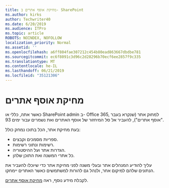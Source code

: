 ```yaml
---
title: מחיקת אוסף אתרים ב- SharePoint
ms.author: kirks
author: Techwriter40
ms.date: 6/20/2019
ms.audience: ITPro
ms.topic: article
ROBOTS: NOINDEX, NOFOLLOW
localization_priority: Normal
ms.assetid: ''
ms.openlocfilehash: a6ff804fae307212c454b80ead863667dbdbe781
ms.sourcegitcommit: ec6f8091c3d96c2d28296b70ecf6ee2857f9c335
ms.translationtype: MT
ms.contentlocale: he-IL
ms.lasthandoff: 06/21/2019
ms.locfileid: "35121306"
---
```

# <a name="delete-a-site-collection"></a>מחיקת אוסף אתרים

כאשר אתה, כללי או SharePoint admin ב- Office 365, למחוק אתר (שנקרא בעבר "אוסף אתרים"), להעביר אל סל המיחזור של אוסף האתרים ואת נשמרים עבור ימים 93. 

בעת מחיקת אתר, הכל בתוכו נמחק כולל:

- ספריות מסמכים וקבצים.
- רשימות ונתוני רשימות.
- הגדרות אתר ועל ההיסטוריה.
- כל אתרי המשנה ואת התוכן שלהן.

עליך להודיע המנהלים אתר ובעלי משנה לפני מחיקת אתר כדי שיוכלו להעביר את הנתונים שלהם למיקום אחר, ולנהל גם להורות למשתמשים כאשר האתרים יימחקו. 

לקבלת מידע נוסף, ראה [מחיקת אוסף אתרים](https://docs.microsoft.com/en-us/sharepoint/delete-site-collection). 